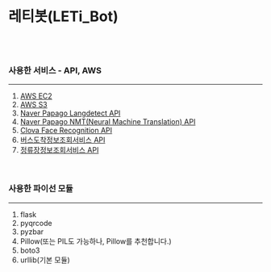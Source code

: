 <h1>레티봇(LETi_Bot)</h1>
<br />
<br />

<h3>사용한 서비스 - API, AWS</h3>
<hr />

<ol>
  <li><a title="" href="https://console.aws.amazon.com/console/home">AWS EC2</a></li>
  <li><a title="" href="https://console.aws.amazon.com/console/home">AWS S3</a></li>
  <li><a title="" href="https://developers.naver.com/docs/detectLangs/examples/#python">Naver Papago Langdetect API</a></li>
  <li><a title="" href="https://developers.naver.com/docs/nmt/reference/">Naver Papago NMT(Neural Machine Translation) API</a></li>
  <li><a title="" href="https://developers.naver.com/docs/clova/api/CFR/API_Guide.md#Overview">Clova Face Recognition API<a></li>
  <li><a title="" href="https://www.data.go.kr/dataset/15000175/openapi.do">버스도착정보조회서비스 API</a></li>
  <li><a title="" href="https://www.data.go.kr/dataset/15000303/openapi.do">정류장정보조회서비스 API<a></li>
</ol>
<br />
<h3>사용한 파이선 모듈</h3>
<hr />
<ol>
  <li>flask</li>
  <li>pyqrcode</li>
  <li>pyzbar</li>
  <li>Pillow(또는 PIL도 가능하나, Pillow를 추천합니다.)</li>
  <li>boto3</li>
  <li>urllib(기본 모듈)</li>
</ol>
<br />
